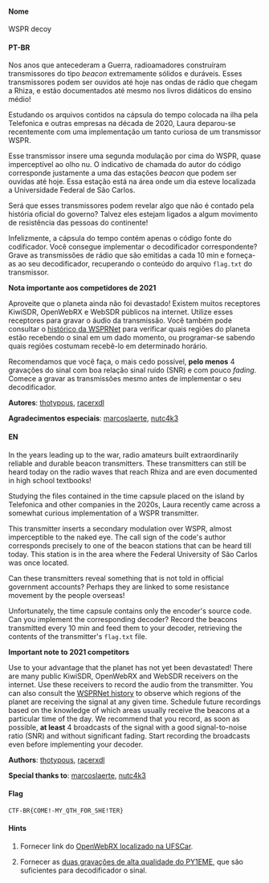 #### Nome

WSPR decoy

#### PT-BR

Nos anos que antecederam a Guerra, radioamadores construíram transmissores do tipo *beacon* extremamente sólidos e duráveis. Esses transmissores podem ser ouvidos até hoje nas ondas de rádio que chegam a Rhiza, e estão documentados até mesmo nos livros didáticos do ensino médio!

Estudando os arquivos contidos na cápsula do tempo colocada na ilha pela Telefonica e outras empresas na década de 2020, Laura deparou-se recentemente com uma implementação um tanto curiosa de um transmissor WSPR.

Esse transmissor insere uma segunda modulação por cima do WSPR, quase imperceptível ao olho nu. O indicativo de chamada do autor do código corresponde justamente a uma das estações *beacon* que podem ser ouvidas até hoje. Essa estação está na área onde um dia esteve localizada a Universidade Federal de São Carlos.

Será que esses transmissores podem revelar algo que não é contado pela história oficial do governo? Talvez eles estejam ligados a algum movimento de resistência das pessoas do continente!

Infelizmente, a cápsula do tempo contém apenas o código fonte do codificador. Você consegue implementar o decodificador correspondente? Grave as transmissões de rádio que são emitidas a cada 10 min e forneça-as ao seu decodificador, recuperando o conteúdo do arquivo `flag.txt` do transmissor.

**Nota importante aos competidores de 2021**

Aproveite que o planeta ainda não foi devastado! Existem muitos receptores KiwiSDR, OpenWebRX e WebSDR públicos na internet. Utilize esses receptores para gravar o áudio da transmissão. Você também pode consultar o [histórico da WSPRNet](https://wsprnet.org/olddb?mode=html&band=all&limit=10000&findcall=PU2UID&findreporter=&sort=date) para verificar quais regiões do planeta estão recebendo o sinal em um dado momento, ou programar-se sabendo quais regiões costumam recebê-lo em determinado horário.

Recomendamos que você faça, o mais cedo possível, **pelo menos** 4 gravações do sinal com boa relação sinal ruído (SNR) e com pouco *fading*. Comece a gravar as transmissões mesmo antes de implementar o seu decodificador.

**Autores**: [thotypous](https://github.com/thotypous), [racerxdl](https://github.com/racerxdl)

**Agradecimentos especiais**: [marcoslaerte](https://github.com/marcoslaerte), [nutc4k3](https://github.com/nutc4k3)


#### EN

In the years leading up to the war, radio amateurs built extraordinarily reliable and durable beacon transmitters. These transmitters can still be heard today on the radio waves that reach Rhiza and are even documented in high school textbooks!

Studying the files contained in the time capsule placed on the island by Telefonica and other companies in the 2020s, Laura recently came across a somewhat curious implementation of a WSPR transmitter.

This transmitter inserts a secondary modulation over WSPR, almost imperceptible to the naked eye. The call sign of the code's author corresponds precisely to one of the beacon stations that can be heard till today. This station is in the area where the Federal University of São Carlos was once located.

Can these transmitters reveal something that is not told in official government accounts? Perhaps they are linked to some resistance movement by the people overseas!

Unfortunately, the time capsule contains only the encoder's source code. Can you implement the corresponding decoder? Record the beacons transmitted every 10 min and feed them to your decoder, retrieving the contents of the transmitter's `flag.txt` file.

**Important note to 2021 competitors**

Use to your advantage that the planet has not yet been devastated! There are many public KiwiSDR, OpenWebRX and WebSDR receivers on the internet. Use these receivers to record the audio from the transmitter. You can also consult the [WSPRNet history](https://wsprnet.org/olddb?mode=html&band=all&limit=10000&findcall=PU2UID&findreporter=&sort=date) to observe which regions of the planet are receiving the signal at any given time. Schedule future recordings based on the knowledge of which areas usually receive the beacons at a particular time of the day. We recommend that you record, as soon as possible, **at least** 4 broadcasts of the signal with a good signal-to-noise ratio (SNR) and without significant fading. Start recording the broadcasts even before implementing your decoder.

**Authors**: [thotypous](https://github.com/thotypous), [racerxdl](https://github.com/racerxdl)

**Special thanks to**: [marcoslaerte](https://github.com/marcoslaerte), [nutc4k3](https://github.com/nutc4k3)


#### Flag

`CTF-BR{COME!-MY_QTH_FOR_SHE!TER}`


#### Hints

1. Fornecer link do [OpenWebRX localizado na UFSCar](https://pu2uid.duckdns.org).

2. Fornecer as [duas gravações de alta qualidade do PY1EME](https://drive.google.com/drive/folders/1kHCD5thhziNtsk_4n21TSKwCTKrimB5E?usp=sharing), que são suficientes para decodificador o sinal.


